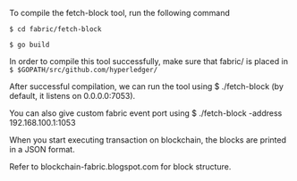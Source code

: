 To compile the fetch-block tool, run the following command

```$ cd fabric/fetch-block```

```$ go build```

In order to compile this tool successfully, make sure that fabric/ is placed in ```$ $GOPATH/src/github.com/hyperledger/```

After successful compilation, we can run the tool using $ ./fetch-block (by default, it listens on 0.0.0.0:7053). 

You can also give custom fabric event port using $ ./fetch-block -address 192.168.100.1:1053

When you start executing transaction on blockchain, the blocks are printed in a JSON format.

Refer to blockchain-fabric.blogspot.com for block structure.
